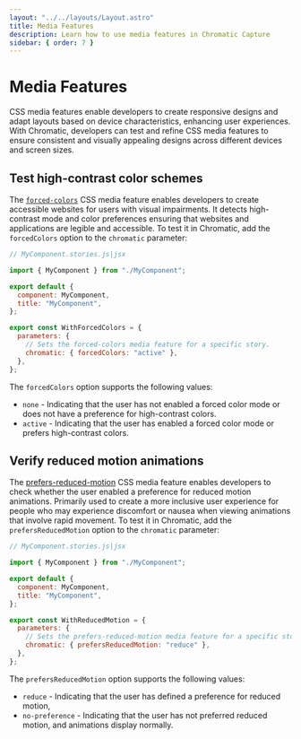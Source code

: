 ```yaml
---
layout: "../../layouts/Layout.astro"
title: Media Features
description: Learn how to use media features in Chromatic Capture
sidebar: { order: 7 }
---
```


# Media Features

CSS media features enable developers to create responsive designs and adapt layouts based on device characteristics, enhancing user experiences. With Chromatic, developers can test and refine CSS media features to ensure consistent and visually appealing designs across different devices and screen sizes.

## Test high-contrast color schemes

The [`forced-colors`](https://developer.mozilla.org/en-US/docs/Web/CSS/@media/forced-colors) CSS media feature enables developers to create accessible websites for users with visual impairments. It detects high-contrast mode and color preferences ensuring that websites and applications are legible and accessible. To test it in Chromatic, add the `forcedColors` option to the `chromatic` parameter:

```js
// MyComponent.stories.js|jsx

import { MyComponent } from "./MyComponent";

export default {
  component: MyComponent,
  title: "MyComponent",
};

export const WithForcedColors = {
  parameters: {
    // Sets the forced-colors media feature for a specific story.
    chromatic: { forcedColors: "active" },
  },
};
```

The `forcedColors` option supports the following values:

- `none` - Indicating that the user has not enabled a forced color mode or does not have a preference for high-contrast colors.
- `active` - Indicating that the user has enabled a forced color mode or prefers high-contrast colors.

## Verify reduced motion animations

The [prefers-reduced-motion](https://developer.mozilla.org/en-US/docs/Web/CSS/@media/prefers-reduced-motion) CSS media feature enables developers to check whether the user enabled a preference for reduced motion animations. Primarily used to create a more inclusive user experience for people who may experience discomfort or nausea when viewing animations that involve rapid movement. To test it in Chromatic, add the `prefersReducedMotion` option to the `chromatic` parameter:

```js
// MyComponent.stories.js|jsx

import { MyComponent } from "./MyComponent";

export default {
  component: MyComponent,
  title: "MyComponent",
};

export const WithReducedMotion = {
  parameters: {
    // Sets the prefers-reduced-motion media feature for a specific story.
    chromatic: { prefersReducedMotion: "reduce" },
  },
};
```

The `prefersReducedMotion` option supports the following values:

- `reduce` - Indicating that the user has defined a preference for reduced motion,
- `no-preference` - Indicating that the user has not preferred reduced motion, and animations display normally.
